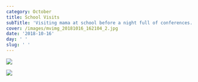 ```yaml
---
category: October
title: School Visits
subTitle: 'Visiting mama at school before a night full of conferences.  '
cover: /images/mvimg_20181016_162104_2.jpg
date: '2018-10-16'
day: ' '
slug: ' '
---
```

![](/images/mvimg_20181016_162104_2.jpg)

![](/images/mvimg_20181016_162202_1.jpg)
